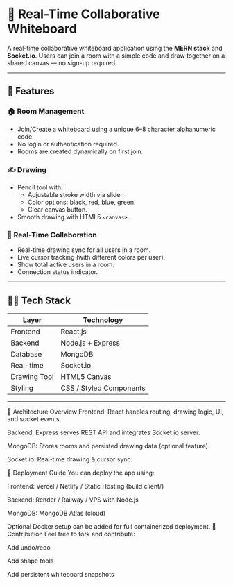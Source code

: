 # 🎨 Real-Time Collaborative Whiteboard

A real-time collaborative whiteboard application using the **MERN stack** and **Socket.io**. Users can join a room with a simple code and draw together on a shared canvas — no sign-up required.

---

## 🚀 Features

### 🏠 Room Management
- Join/Create a whiteboard using a unique 6–8 character alphanumeric code.
- No login or authentication required.
- Rooms are created dynamically on first join.

### ✍️ Drawing
- Pencil tool with:
  - Adjustable stroke width via slider.
  - Color options: black, red, blue, green.
  - Clear canvas button.
- Smooth drawing with HTML5 `<canvas>`.

### 🔁 Real-Time Collaboration
- Real-time drawing sync for all users in a room.
- Live cursor tracking (with different colors per user).
- Show total active users in a room.
- Connection status indicator.

---

## 🧑‍💻 Tech Stack

| Layer         | Technology        |
|---------------|-------------------|
| Frontend      | React.js          |
| Backend       | Node.js + Express |
| Database      | MongoDB           |
| Real-time     | Socket.io         |
| Drawing Tool  | HTML5 Canvas      |
| Styling       | CSS / Styled Components |

---
🧱 Architecture Overview
Frontend: React handles routing, drawing logic, UI, and socket events.

Backend: Express serves REST API and integrates Socket.io server.

MongoDB: Stores rooms and persisted drawing data (optional feature).

Socket.io: Real-time drawing & cursor sync.

🚀 Deployment Guide
You can deploy the app using:

Frontend: Vercel / Netlify / Static Hosting (build client/)

Backend: Render / Railway / VPS with Node.js

MongoDB: MongoDB Atlas (cloud)

Optional Docker setup can be added for full containerized deployment.
🙌 Contribution
Feel free to fork and contribute:

Add undo/redo

Add shape tools

Add persistent whiteboard snapshots

